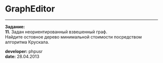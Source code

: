 GraphEditor 
===
***
**Задание:**<br/>
**11.** Задан неориентированный взвешенный граф.<br/>
Найдите остовное дерево минимальной стоимости посредством алгоритма Крускала.

**developer:** phpusr<br/>
**date:** 28.04.2013<br/>
